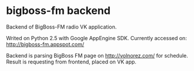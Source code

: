 bigboss-fm backend
==========

Backend of BigBoss-FM radio VK application.

Writed on Python 2.5 with Google AppEngine SDK. Currently accessed on: http://bigboss-fm.appspot.com/

Backend is parsing BigBoss FM page on http://volnorez.com/ for schedule. Result is requesting from frontend, placed on VK app.